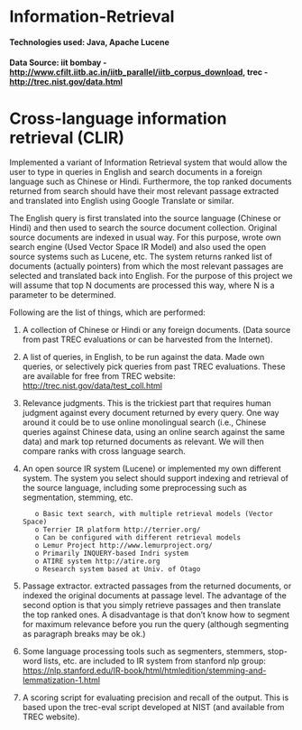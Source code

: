 # Information-Retrieval

#### Technologies used: Java, Apache Lucene
#### Data Source: iit bombay - http://www.cfilt.iitb.ac.in/iitb_parallel/iitb_corpus_download, trec - http://trec.nist.gov/data.html

# Cross-language information retrieval (CLIR)

Implemented a variant of Information Retrieval system that would allow the user to type in queries in English and search documents 
in a foreign language such as Chinese or Hindi. Furthermore, the top ranked documents returned from search should have their most 
relevant passage extracted and translated into English using Google Translate or similar.

The English query is first translated into the source language (Chinese or Hindi) and then used to search the source document collection. 
Original source documents are indexed in usual way. For this purpose, wrote own search engine (Used Vector Space IR Model) and also used 
the open source systems such as Lucene, etc. The system returns ranked list of documents (actually pointers) from which the most relevant 
passages are selected and translated back into English. For the purpose of this project we will assume that top N documents are processed 
this way, where N is a parameter to be determined.

Following are the list of things, which are performed:
1. A collection of Chinese or Hindi or any foreign documents. (Data source from past TREC evaluations or can be harvested from the 
Internet). 

2. A list of queries, in English, to be run against the data. Made own queries, or selectively pick queries from past TREC evaluations. 
These are available for free from TREC website: http://trec.nist.gov/data/test_coll.html

3. Relevance judgments. This is the trickiest part that requires human judgment against every document returned by every query. 
One way around it could be to use online monolingual search (i.e., Chinese queries against Chinese data, using an online search against 
the same data) and mark top returned documents as relevant. We will then compare ranks with cross language search.

4. An open source IR system (Lucene) or implemented my own different system. The system you select should support indexing and 
retrieval of the source language, including some preprocessing such as segmentation, stemming, etc.
         
          o Basic text search, with multiple retrieval models (Vector Space)
          o Terrier IR platform http://terrier.org/
          o Can be configured with different retrieval models
          o Lemur Project http://www.lemurproject.org/
          o Primarily INQUERY-based Indri system
          o ATIRE system http://atire.org
          o Research system based at Univ. of Otago
          
5. Passage extractor. extracted passages from the returned documents, or indexed the original documents at passage level. The advantage 
of the second option is that you simply retrieve passages and then translate the top ranked ones. A disadvantage is that don’t know 
how to segment for maximum relevance before you run the query (although segmenting as paragraph breaks may be ok.)

6. Some language processing tools such as segmenters, stemmers, stop-word lists, etc. are included to IR system from 
stanford nlp group: https://nlp.stanford.edu/IR-book/html/htmledition/stemming-and-lemmatization-1.html

7. A scoring script for evaluating precision and recall of the output. This is based upon the trec-eval script developed at NIST 
(and available from TREC website).

